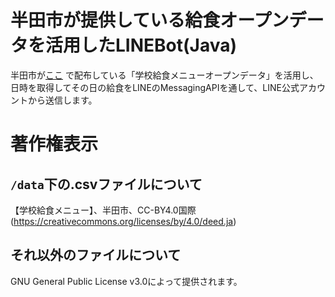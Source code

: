 # 半田市が提供している給食オープンデータを活用したLINEBot(Java)
半田市が[ここ](https://www.city.handa.lg.jp/kikaku/shise/johoseisaku/opendata/data_kyushoku.html) で配布している「学校給食メニューオープンデータ」を活用し、日時を取得してその日の給食をLINEのMessagingAPIを通して、LINE公式アカウントから送信します。
# 著作権表示
## `/data`下の.csvファイルについて

【学校給食メニュー】、半田市、CC-BY4.0国際(https://creativecommons.org/licenses/by/4.0/deed.ja)

## それ以外のファイルについて
GNU General Public License v3.0によって提供されます。
